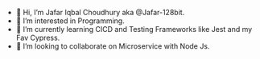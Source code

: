 - 👋 Hi, I’m Jafar Iqbal Choudhury aka @Jafar-128bit.
- 👀 I’m interested in Programming.
- 🌱 I’m currently learning CICD and Testing Frameworks like Jest and my Fav Cypress.
- 💞️ I’m looking to collaborate on Microservice with Node Js.

